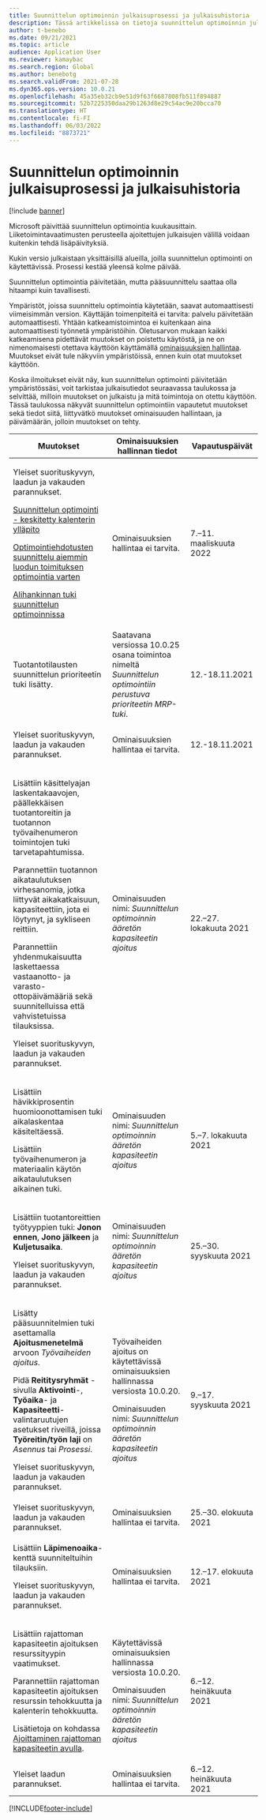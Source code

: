 ```yaml
---
title: Suunnittelun optimoinnin julkaisuprosessi ja julkaisuhistoria
description: Tässä artikkelissa on tietoja suunnittelun optimoinnin julkaisuprosessista ja julkaisuhistoriasta.
author: t-benebo
ms.date: 09/21/2021
ms.topic: article
audience: Application User
ms.reviewer: kamaybac
ms.search.region: Global
ms.author: benebotg
ms.search.validFrom: 2021-07-28
ms.dyn365.ops.version: 10.0.21
ms.openlocfilehash: 45a35eb32cb9e51d9f63f6687808fb511f894887
ms.sourcegitcommit: 52b7225350daa29b1263d8e29c54ac9e20bcca70
ms.translationtype: HT
ms.contentlocale: fi-FI
ms.lasthandoff: 06/03/2022
ms.locfileid: "8873721"
---
```

# <a name="planning-optimization-release-process-and-release-history"></a>Suunnittelun optimoinnin julkaisuprosessi ja julkaisuhistoria

[!include [banner](../../includes/banner.md)]

Microsoft päivittää suunnittelun optimointia kuukausittain. Liiketoimintavaatimusten perusteella ajoitettujen julkaisujen välillä voidaan kuitenkin tehdä lisäpäivityksiä.

Kukin versio julkaistaan yksittäisillä alueilla, joilla suunnittelun optimointi on käytettävissä. Prosessi kestää yleensä kolme päivää.

Suunnittelun optimointia päivitetään, mutta pääsuunnittelu saattaa olla hitaampi kuin tavallisesti.

Ympäristöt, joissa suunnittelu optimointia käytetään, saavat automaattisesti viimeisimmän version. Käyttäjän toimenpiteitä ei tarvita: palvelu päivitetään automaattisesti. Yhtään katkeamistoimintoa ei kuitenkaan aina automaattisesti työnnetä ympäristöihin. Oletusarvon mukaan kaikki katkeamisena pidettävät muutokset on poistettu käytöstä, ja ne on nimenomaisesti otettava käyttöön käyttämällä [ominaisuuksien hallintaa](../../../fin-ops-core/fin-ops/get-started/feature-management/feature-management-overview.md). Muutokset eivät tule näkyviin ympäristöissä, ennen kuin otat muutokset käyttöön.

Koska ilmoitukset eivät näy, kun suunnittelun optimointi päivitetään ympäristössäsi, voit tarkistaa julkaisutiedot seuraavassa taulukossa ja selvittää, milloin muutokset on julkaistu ja mitä toimintoja on otettu käyttöön. Tässä taulukossa näkyvät suunnittelun optimointiin vapautetut muutokset sekä tiedot siitä, liittyvätkö muutokset ominaisuuden hallintaan, ja päivämäärän, jolloin muutokset on tehty.

| Muutokset | Ominaisuuksien hallinnan tiedot | Vapautuspäivät |
|---|---|---|
| <p>Yleiset suorituskyvyn, laadun ja vakauden parannukset.<p>[Suunnittelun optimointi - keskitetty kalenterin ylläpito](../supply-chain-calendars-master-planning.md)<p>[Optimointiehdotusten suunnittelu aiemmin luodun toimituksen optimointia varten](../action-messages.md)<p>[Alihankinnan tuki suunnittelun optimoinnissa](../../production-control/manage-subcontract-work-production.md) | Ominaisuuksien hallintaa ei tarvita. | 7.–11. maaliskuuta 2022 |
| <p>Tuotantotilausten suunnittelun prioriteetin tuki lisätty. | Saatavana versiossa 10.0.25 osana toimintoa nimeltä *Suunnittelun optimointiin perustuva prioriteetin MRP-tuki*. | 12.-18.11.2021 |
| <p>Yleiset suorituskyvyn, laadun ja vakauden parannukset. | Ominaisuuksien hallintaa ei tarvita. | 12.-18.11.2021 |
| <p>Lisättiin käsittelyajan laskentakaavojen, päällekkäisen tuotantoreitin ja tuotannon työvaihenumeron toimintojen tuki tarvetapahtumissa.</p><p>Parannettiin tuotannon aikataulutuksen virhesanomia, jotka liittyvät aikakatkaisuun, kapasiteettiin, jota ei löytynyt, ja sykliseen reittiin.</p><p>Parannettiin yhdenmukaisuutta laskettaessa vastaanotto- ja varasto-ottopäivämääriä sekä suunnitelluissa että vahvistetuissa tilauksissa.</p><p>Yleiset suorituskyvyn, laadun ja vakauden parannukset. | Ominaisuuden nimi: *Suunnittelun optimoinnin ääretön kapasiteetin ajoitus* | 22.–27. lokakuuta 2021 |
| <p>Lisättiin hävikkiprosentin huomioonottamisen tuki aikalaskentaa käsiteltäessä.</p><p>Lisättiin työvaihenumeron ja materiaalin käytön aikataulutuksen aikainen tuki. | Ominaisuuden nimi: *Suunnittelun optimoinnin ääretön kapasiteetin ajoitus* | 5.–7. lokakuuta 2021 |
| <p>Lisättiin tuotantoreittien työtyyppien tuki: **Jonon ennen**, **Jono jälkeen** ja **Kuljetusaika**.</p><p>Yleiset suorituskyvyn, laadun ja vakauden parannukset. | Ominaisuuden nimi: *Suunnittelun optimoinnin ääretön kapasiteetin ajoitus* | 25.–30. syyskuuta 2021 |
| <p>Lisätty pääsuunnitelmien tuki asettamalla **Ajoitusmenetelmä** arvoon *Työvaiheiden ajoitus*.</p><p>Pidä **Reititysryhmät** -sivulla **Aktivointi**-, **Työaika**- ja **Kapasiteetti**-valintaruutujen asetukset riveillä, joissa **Työreitin/työn laji** on *Asennus* tai *Prosessi*. </p><p>Yleiset suorituskyvyn, laadun ja vakauden parannukset. | <p>Työvaiheiden ajoitus on käytettävissä ominaisuuksien hallinnassa versiosta 10.0.20.</p><p>Ominaisuuden nimi: *Suunnittelun optimoinnin ääretön kapasiteetin ajoitus*</p>  | 9.–17. syyskuuta 2021 |
| Yleiset suorituskyvyn, laadun ja vakauden parannukset. | Ominaisuuksien hallintaa ei tarvita. | 25.–30. elokuuta 2021 |
| <p>Lisättiin **Läpimenoaika**-kenttä suunniteltuihin tilauksiin.</p><p>Yleiset suorituskyvyn, laadun ja vakauden parannukset.</p> | Ominaisuuksien hallintaa ei tarvita. | 12.–17. elokuuta 2021 |
| <p>Lisättiin rajattoman kapasiteetin ajoituksen resurssityypin vaatimukset.</p><p>Parannettiin rajattoman kapasiteetin ajoituksen resurssin tehokkuutta ja kalenterin tehokkuutta.</p><p>Lisätietoja on kohdassa [Ajoittaminen rajattoman kapasiteetin avulla](infinite-capacity-planning.md). | <p>Käytettävissä ominaisuuksien hallinnassa versiosta 10.0.20.</p><p>Ominaisuuden nimi: *Suunnittelun optimoinnin ääretön kapasiteetin ajoitus*</p> | 6.–12. heinäkuuta 2021 |
| Yleiset laadun parannukset. | Ominaisuuksien hallintaa ei tarvita. | 6.–12. heinäkuuta 2021 |

[!INCLUDE[footer-include](../../../includes/footer-banner.md)]
